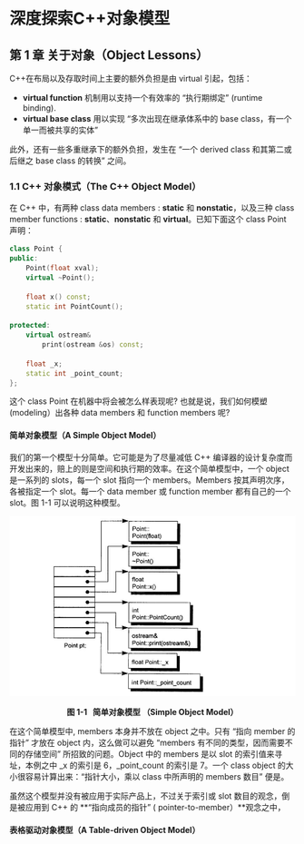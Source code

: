 # 深度探索C++对象模型



## 第 1 章 关于对象（Object Lessons）

C++在布局以及存取时间上主要的额外负担是由 virtual 引起，包括：

*   **virtual function** 机制用以支持一个有效率的 “执行期绑定” (runtime binding).
*   **virtual base class** 用以实现 “多次出现在继承体系中的 base class，有一个单一而被共享的实体”

此外，还有一些多重继承下的额外负担，发生在 “一个 derived class 和其第二或后继之 base class 的转换” 之间。



### 1.1 C++ 对象模式（The C++ Object Model）

在 C++ 中，有两种 class data members : **static** 和 **nonstatic**，以及三种 class member functions : **static**、**nonstatic** 和 **virtual**。已知下面这个 class Point 声明：

```c++
class Point {
public:
	Point(float xval);
    virtual ~Point();
    
    float x() const;
    static int PointCount();
    
protected:
    virtual ostream&
        print(ostream &os) const;
    
    float _x;
    static int _point_count;
};
```

这个 class Point 在机器中将会被怎么样表现呢? 也就是说，我们如何模塑 (modeling）出各种 data members 和 function members 呢?



#### 简单对象模型（A Simple Object Model）

我们的第一个模型十分简单。它可能是为了尽量减低 C++ 编译器的设计复杂度而开发出来的，赔上的则是空间和执行期的效率。在这个简单模型中，一个 object 是一系列的 slots，每一个 slot 指向一个 members。Members 按其声明次序，各被指定一个 slot。每一个 data member 或 function member 都有自己的一个 slot。图 1-1 可以说明这种模型。

![](./pictures/简单对象模型.jpg)

<div align = "center"><strong>图 1-1 &nbsp 简单对象模型 （Simple Object Model）</strong></div>

在这个简单模型中, members 本身并不放在 object 之中。只有 “指向 member 的指针” 才放在 object 内，这么做可以避免 “members 有不同的类型，因而需要不同的存储空间” 所招致的问题。Object 中的 members 是以 slot 的索引值来寻址，本例之中 \_x 的索引是 6，_point_count 的索引是 7。一个 class object 的大小很容易计算出来：“指针大小，乘以 class 中所声明的 members 数目” 便是。

虽然这个模型并没有被应用于实际产品上，不过关于索引或 slot 数目的观念，倒是被应用到 C++ 的 **“指向成员的指针” ( pointer-to-member）**观念之中，



#### 表格驱动对象模型（A Table-driven Object Model）
